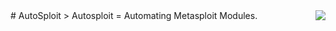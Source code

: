 <img src="https://octicons.github.com/img/og/git-merge.png" align="right" />
# AutoSploit
> Autosploit = Automating Metasploit Modules.

